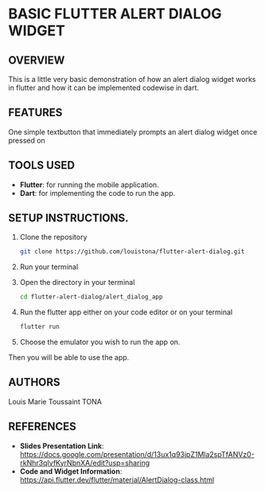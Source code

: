 # BASIC FLUTTER ALERT DIALOG WIDGET

## OVERVIEW
This is a little very basic demonstration of how an alert dialog widget works in flutter and how it can be implemented codewise in dart.

## FEATURES
One simple textbutton that immediately prompts an alert dialog widget once pressed on

## TOOLS USED
- **Flutter**: for running the mobile application.
- **Dart**: for implementing the code to run the app.

## SETUP INSTRUCTIONS.
1. Clone the repository
   ```bash
   git clone https://github.com/louistona/flutter-alert-dialog.git
   ```

2. Run your terminal

3. Open the directory in your terminal
   ```bash
   cd flutter-alert-dialog/alert_dialog_app
   ```

4. Run the flutter app either on your code editor or on your terminal
   ```bash
   flutter run
   ```

5. Choose the emulator you wish to run the app on.

Then you will be able to use the app.

## AUTHORS
Louis Marie Toussaint TONA

## REFERENCES
- **Slides Presentation Link**: https://docs.google.com/presentation/d/13ux1q93jpZ1Mla2spTfANVz0-rkNhr3qIvfKyrNbnXA/edit?usp=sharing
- **Code and Widget Information**: https://api.flutter.dev/flutter/material/AlertDialog-class.html

